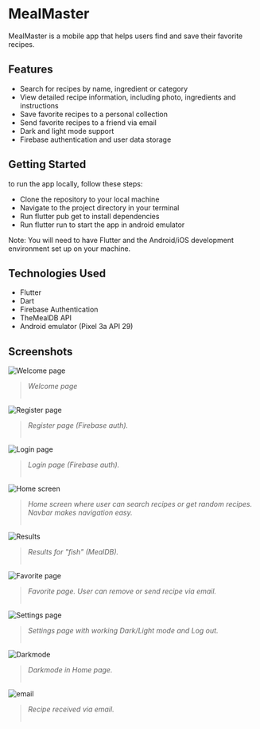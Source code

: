 # MealMaster

MealMaster is a mobile app that helps users find and save their favorite recipes.

## Features

- Search for recipes by name, ingredient or category
- View detailed recipe information, including photo, ingredients and instructions
- Save favorite recipes to a personal collection
- Send favorite recipes to a friend via email
- Dark and light mode support
- Firebase authentication and user data storage

## Getting Started

to run the app locally, follow these steps:

- Clone the repository to your local machine
- Navigate to the project directory in your terminal
- Run flutter pub get to install dependencies
- Run flutter run to start the app in android emulator

Note: You will need to have Flutter and the Android/iOS development environment set up on your machine.

## Technologies Used
- Flutter
- Dart
- Firebase Authentication
- TheMealDB API
- Android emulator (Pixel 3a API 29)

## Screenshots

![Welcome page](assets/Welcome.jpg "Image Title")
> *Welcome page*
<br></br>


![Register page](assets/Register.jpg "Image Title")
> *Register page (Firebase auth).*
<br></br>

![Login page](assets/Login.jpg "Image Title")
> *Login page (Firebase auth).*
<br></br>

![Home screen](assets/Home.jpg "Image Title")
> *Home screen where user can search recipes or get random recipes. Navbar makes navigation easy.*
<br></br>

![Results](assets/Search.jpg "Image Title")
> *Results for "fish" (MealDB).*
<br></br>

![Favorite page](assets/Favorite.jpg "Image Title")
> *Favorite page. User can remove or send recipe via email.*
<br></br>

![Settings page](assets/Settings.jpg "Image Title")
> *Settings page with working Dark/Light mode and Log out.*
<br></br>

![Darkmode](assets/Darkmode.jpg "Image Title")
> *Darkmode in Home page.*
<br></br>

![email](assets/Email.jpg "Image Title")
> *Recipe received via email.*
<br></br>
